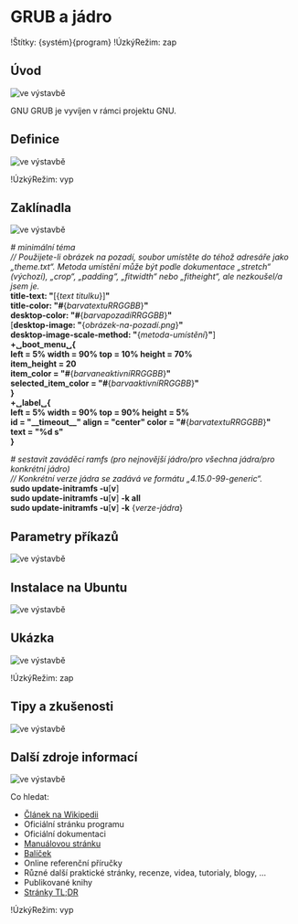 <!--

Linux Kniha kouzel, kapitola GRUB a jádro
Copyright (c) 2019, 2020 Singularis <singularis@volny.cz>

Toto dílo je dílem svobodné kultury; můžete ho šířit a modifikovat pod
podmínkami licence Creative Commons Attribution-ShareAlike 4.0 International
vydané neziskovou organizací Creative Commons. Text licence je přiložený
k tomuto projektu nebo ho můžete najít na webové adrese:

https://creativecommons.org/licenses/by-sa/4.0/

-->
<!--
Poznámky:

[ ] efibootmgr

⊨
-->

# GRUB a jádro

!Štítky: {systém}{program}
!ÚzkýRežim: zap

## Úvod
<!--
- Vymezte, co je předmětem této kapitoly.
- Obecně popište základní principy, na kterých fungují používané nástroje.
- Uveďte, co kapitola nepokrývá, ačkoliv by to čtenář mohl očekávat.
-->
![ve výstavbě](../obrázky/ve-výstavbě.png)

GNU GRUB je vyvíjen v rámci projektu GNU.

## Definice
<!--
- Uveďte výčet specifických pojmů pro použití v této kapitole a tyto pojmy definujte co nejprecizněji.
-->
![ve výstavbě](../obrázky/ve-výstavbě.png)

!ÚzkýRežim: vyp

## Zaklínadla
<!--
- Rozdělte na podsekce a naplňte „zaklínadly“.
-->
![ve výstavbě](../obrázky/ve-výstavbě.png)

*# minimální téma*<br>
*// Použijete-li obrázek na pozadí, soubor umístěte do téhož adresáře jako „theme.txt“. Metoda umístění může být podle dokumentace „stretch“ (výchozí), „crop“, „padding“, „fitwidth“ nebo „fitheight“, ale nezkoušel/a jsem je.*<br>
**title-text: "**[{*text titulku*}]**"**<br>
**title-color: "#**{*barvatextuRRGGBB*}**"**<br>
**desktop-color: "#**{*barvapozadíRRGGBB*}**"**<br>
[**desktop-image: "**{*obrázek-na-pozadí.png*}**"**<br>
**desktop-image-scale-method: "**{*metoda-umístění*}**"**]<br>
**\+&blank;boot\_menu&blank;\{**<br>
<odsadit1>**left = 5% width = 90% top = 10% height = 70%**<br>
<odsadit1>**item\_height = 20**<br>
<odsadit1>**item\_color = "#**{*barvaneaktivníRRGGBB*}**"**<br>
<odsadit1>**selected\_item\_color = "#**{*barvaaktivníRRGGBB*}**"**<br>
**\}**<br>
**+&blank;label&blank;\{**<br>
<odsadit1>**left = 5% width = 90% top = 90% height = 5%**<br>
<odsadit1>**id = "\_\_timeout\_\_" align = "center" color = "#**{*barvatextuRRGGBB*}**"**<br>
<odsadit1>**text = "%d s"**<br>
**\}**

*# sestavit zaváděcí ramfs (pro nejnovější jádro/pro všechna jádra/pro konkrétní jádro)*<br>
*// Konkrétní verze jádra se zadává ve formátu „4.15.0-99-generic“.*<br>
**sudo update-initramfs -u**[**v**]<br>
**sudo update-initramfs -u**[**v**] **-k all**<br>
**sudo update-initramfs -u**[**v**] **-k** {*verze-jádra*}<br>


## Parametry příkazů
<!--
- Pokud zaklínadla nepředstavují kompletní příkazy, v této sekci musíte popsat, jak z nich kompletní příkazy sestavit.
- Jinak by zde měl být přehled nejužitečnějších parametrů používaných nástrojů.
-->
![ve výstavbě](../obrázky/ve-výstavbě.png)

## Instalace na Ubuntu
<!--
- Jako zaklínadlo bez titulku uveďte příkazy (popř. i akce) nutné k instalaci a zprovoznění všech nástrojů požadovaných kterýmkoliv zaklínadlem uvedeným v kapitole. Po provedení těchto činností musí být nástroje plně zkonfigurované a připravené k práci.
- Ve výčtu balíčků k instalaci vycházejte z minimální instalace Ubuntu.
-->
![ve výstavbě](../obrázky/ve-výstavbě.png)

## Ukázka
<!--
- Tuto sekci ponechávat jen v kapitolách, kde dává smysl.
- Zdrojový kód, konfigurační soubor nebo interakce s programem, a to v úplnosti – ukázka musí být natolik úplná, aby ji v této podobě šlo spustit, ale současně natolik stručná, aby se vešla na jednu stranu A5.
- Snažte se v ukázce ilustrovat co nejvíc zaklínadel z této kapitoly.
-->
![ve výstavbě](../obrázky/ve-výstavbě.png)

!ÚzkýRežim: zap

## Tipy a zkušenosti
<!--
- Do odrážek uveďte konkrétní zkušenosti, které jste při práci s nástrojem získali; zejména případy, kdy vás chování programu překvapilo nebo očekáváte, že by mohlo překvapit začátečníky.
- Popište typické chyby nových uživatelů a jak se jim vyhnout.
- Buďte co nejstručnější; neodbíhejte k popisování čehokoliv vedlejšího, co je dost možné, že už čtenář zná.
-->
![ve výstavbě](../obrázky/ve-výstavbě.png)

## Další zdroje informací
<!--
- Uveďte, které informační zdroje jsou pro začátečníka nejlepší k získání rychlé a obsáhlé nápovědy. Typicky jsou to manuálové stránky, vestavěná nápověda programu nebo webové zdroje. Můžete uvést i přímé odkazy.
- V seznamu uveďte další webové zdroje, knihy apod.
- Pokud je vestavěná dokumentace programů (typicky v adresáři /usr/share/doc) užitečná, zmiňte ji také.
- Poznámka: Protože se tato sekce tiskne v úzkém režimu, zaklínadla smíte uvádět pouze bez titulku a bez poznámek pod čarou!
-->
![ve výstavbě](../obrázky/ve-výstavbě.png)

Co hledat:

* [Článek na Wikipedii](https://cs.wikipedia.org/wiki/Hlavn%C3%AD_strana)
* Oficiální stránku programu
* Oficiální dokumentaci
* [Manuálovou stránku](http://manpages.ubuntu.com/)
* [Balíček](https://packages.ubuntu.com/)
* Online referenční příručky
* Různé další praktické stránky, recenze, videa, tutorialy, blogy, ...
* Publikované knihy
* [Stránky TL;DR](https://github.com/tldr-pages/tldr/tree/master/pages/common)

<!--
Oficiální dokumentace ohledně motivů:
https://www.gnu.org/software/grub/manual/grub/html_node/Theme-file-format.html
-->

!ÚzkýRežim: vyp
